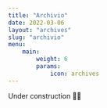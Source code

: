 ```yaml
---
title: "Archivio"
date: 2022-03-06
layout: "archives"
slug: "archivio"
menu:
    main:
        weight: 6
        params: 
            icon: archives
---
```


Under construction 👨‍💻